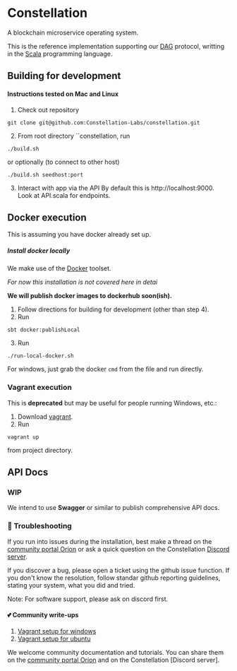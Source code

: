# Constellation
A blockchain microservice operating system.

This is the reference implementation supporting our 
[DAG](https://en.wikipedia.org/wiki/Directed_acyclic_graph) 
protocol, writting in the 
[Scala](https://www.scala-lang.org/) 
programming language.

## Building for development
#### Instructions tested on Mac and Linux
1. Check out repository 
```shell
git clone git@github.com:Constellation-Labs/constellation.git
```
2. From root directory ``constellation, run 
```
./build.sh
```
or optionally (to connect to other host)
```
./build.sh seedhost:port
```
3. Interact with app via the API 
By default this is 
http://localhost:9000. 
Look at API.scala for endpoints.

## Docker execution 
This is assuming you have docker already set up.

##### Install docker locally
We make use of the [Docker](https://www.docker.com/) toolset.

*For now this installation is not covered here in detai*

**We will publish docker images to dockerhub soon(ish).**

1. Follow directions for building for development (other than step 4).
2. Run
```
sbt docker:publishLocal
```
3. Run
```
./run-local-docker.sh
```

For windows, just grab the docker ```cmd``` from the file and run directly.

### Vagrant execution
This is **deprecated** but may be useful for people running Windows, etc.:
1. Download [vagrant](https://www.vagrantup.com).
2. Run 
```
vagrant up
``` 
from project directory.

## API Docs
### WIP 
We intend to use **Swagger** or similar to publish comprehensive API docs.

### :rotating_light: Troubleshooting
If you run into issues during the installation, best make a thread on the [community portal Orion](https://orion.constellationlabs.io/accounts/login/?next=/) or ask a quick question on the Constellation [Discord server](http://Discordapp.com/).

If you discover a bug, please open a ticket using the github issue function. If you don't know the resolution, follow standar github reporting guidelines, stating your system, what you did and tried. 

 Note: For software support, please ask on discord first.

#### :two_hearts: Community write-ups
1. [Vagrant setup for windows](https://drive.google.com/file/d/1xobpv4Ew1iCN9j-M-ItU6PsfnybHUryy/view)
2. [Vagrant setup for ubuntu](https://docs.google.com/document/u/1/d/e/2PACX-1vST7vBIMxom99hKr5XyVFpM6TAs_pw-iqq403AktMWnqr3dxUFX5c0g9BWD5gU5TDPZVXKcW3HTWbVl/pub)

We welcome community documentation and tutorials. You can share them on the [community portal Orion](https://orion.constellationlabs.io/accounts/login/?next=/) and on the Constellation [Discord server].
